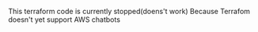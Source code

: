 This terraform code is currently stopped(doens't work)
Because Terrafom doesn't yet support AWS chatbots


